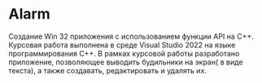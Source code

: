 # Alarm
Создание Win 32 приложения с использованием функции API на C++. Курсовая работа выполнена в среде Visual Studio 2022 на языке программирования C++. В рамках курсовой работы разработано приложение, позволяющее выводить будильники на экран( в виде текста), а также создавать, редактировать и удалять их.
